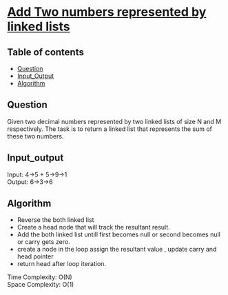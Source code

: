 # [Add Two numbers represented by linked lists](https://practice.geeksforgeeks.org/problems/add-two-numbers-represented-by-linked-lists/1)

## Table of contents

- [Question](#question)
- [Input_Output](#input_output)
- [Algorithm](#algorithm)

## Question
Given two decimal numbers represented by two linked lists of size N and M respectively. The task is to return a linked list that represents the sum of these two numbers.

## Input_output
Input: 4->5 + 5->9->1 </br>
Output: 6->3->6

## Algorithm
- Reverse the both linked list
- Create a head node that will track the resultant result.
- Add the both linked list untill first becomes null or second becomes null or carry gets zero.
- create a node in the loop assign the resultant value , update carry and head pointer
- return head after loop iteration.

Time Complexity: O(N)</br>
Space Complexity: O(1)